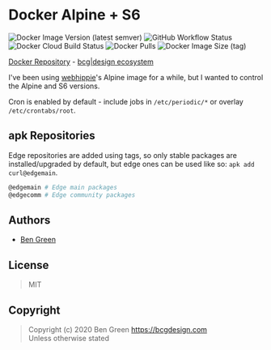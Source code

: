 # Docker Alpine + S6

![Docker Image Version (latest semver)](https://img.shields.io/docker/v/bcgdesign/alpine-s6?sort=semver) ![GitHub Workflow Status](https://img.shields.io/github/workflow/status/bencgreen/docker-alpine-s6/build?label=github) ![Docker Cloud Build Status](https://img.shields.io/docker/cloud/build/bcgdesign/alpine-s6?label=docker) ![Docker Pulls](https://img.shields.io/docker/pulls/bcgdesign/alpine-s6?label=pulls) ![Docker Image Size (tag)](https://img.shields.io/docker/image-size/bcgdesign/alpine-s6/latest?label=size)

[Docker Repository](https://hub.docker.com/r/bcgdesign/alpine-s6) - [bcg|design ecosystem](https://github.com/bencgreen/docker)

I've been using [webhippie](https://github.com/dockhippie/alpine)'s Alpine image for a while, but I wanted to control the Alpine and S6 versions.

Cron is enabled by default - include jobs in `/etc/periodic/*` or overlay `/etc/crontabs/root`.

## apk Repositories

Edge repositories are added using tags, so only stable packages are installed/upgraded by default, but edge ones can be used like so: `apk add curl@edgemain`.

```bash
@edgemain # Edge main packages
@edgecomm # Edge community packages
```

## Authors

* [Ben Green](https://github.com/bencgreen)

## License

> MIT

## Copyright

> Copyright (c) 2020 Ben Green <https://bcgdesign.com>  
> Unless otherwise stated
